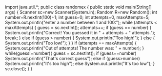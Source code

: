 import java.util.*;
public class randomex {
    public static void main(String[] args) {
        Scanner sc=new Scanner(System.in);
        Random R=new Random();
        int number=R.nextInt(100)+1;
        int guess=0;
        int attempts=0, maxAttempts=5;
        System.out.println("enter a number between 1 and 100:");
          while (attempts < maxAttempts) {
            guess = sc.nextInt();
            attempts++;
            if (guess == number) {
                System.out.println("Correct! You guessed it in " + attempts + " attempts.");
                break;
            } else if (guess > number) {
                System.out.println("Too high!");
            } else {
                System.out.println("Too low!");
            }
        }
        if (attempts == maxAttempts) {
            System.out.println("Out of attempts! The number was: " + number);
        }
        while(guess!=number){
            guess = sc.nextInt();
            if (guess==number)
            System.out.println("That's correct guess");
            else if (guess>number)
            System.out.println("It's too high");
            else
            System.out.println("It's too low");
        }
        sc.close();
    }
}
